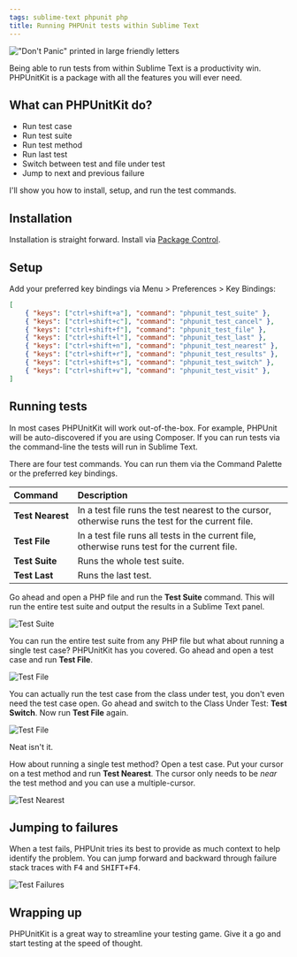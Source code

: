 ```yaml
---
tags: sublime-text phpunit php
title: Running PHPUnit tests within Sublime Text
---
```


!["Don't Panic" printed in large friendly letters](/assets/dont-panic.webp)

Being able to run tests from within Sublime Text is a productivity win. PHPUnitKit is a package with all the features you will ever need.

## What can PHPUnitKit do?

* Run test case
* Run test suite
* Run test method
* Run last test
* Switch between test and file under test
* Jump to next and previous failure

I'll show you how to install, setup, and run the test commands.

## Installation

Installation is straight forward. Install via [Package Control](https://packagecontrol.io/packages/PHPUnitKit).

## Setup

Add your preferred key bindings via Menu &gt; Preferences &gt; Key Bindings:

```json
[
    { "keys": ["ctrl+shift+a"], "command": "phpunit_test_suite" },
    { "keys": ["ctrl+shift+c"], "command": "phpunit_test_cancel" },
    { "keys": ["ctrl+shift+f"], "command": "phpunit_test_file" },
    { "keys": ["ctrl+shift+l"], "command": "phpunit_test_last" },
    { "keys": ["ctrl+shift+n"], "command": "phpunit_test_nearest" },
    { "keys": ["ctrl+shift+r"], "command": "phpunit_test_results" },
    { "keys": ["ctrl+shift+s"], "command": "phpunit_test_switch" },
    { "keys": ["ctrl+shift+v"], "command": "phpunit_test_visit" },
]
```

## Running tests

In most cases PHPUnitKit will work out-of-the-box. For example, PHPUnit will be auto-discovered if you are using Composer. If you can run tests via the command-line the tests will run in Sublime Text.

There are four test commands. You can run them via the Command Palette or the preferred key bindings.

Command                 | Description
:---------------------- | :----------
**Test&nbsp;Nearest**   | In a test file runs the test nearest to the cursor, otherwise runs the test for the current file.
**Test&nbsp;File**      | In a test file runs all tests in the current file, otherwise runs test for the current file.
**Test&nbsp;Suite**     | Runs the whole test suite.
**Test&nbsp;Last**      | Runs the last test.

Go ahead and open a PHP file and run the **Test Suite** command. This will run the entire test suite and output the results in a Sublime Text panel.

![Test Suite](/assets/2023-05-05-test-suite.webp)

You can run the entire test suite from any PHP file but what about running a single test case? PHPUnitKit has you covered. Go ahead and open a test case and run **Test File**.

![Test File](/assets/2023-05-05-test-file.webp)

You can actually run the test case from the class under test, you don't even need the test case open. Go ahead and switch to the Class Under Test: **Test Switch**. Now run **Test File** again.

![Test File](/assets/2023-05-05-test-file-again.webp)

Neat isn't it.

How about running a single test method? Open a test case. Put your cursor on a test method and run **Test Nearest**. The cursor only needs to be *near* the test method and you can use a multiple-cursor.

![Test Nearest](/assets/2023-05-05-test-nearest.webp)

## Jumping to failures

When a test fails, PHPUnit tries its best to provide as much context to help identify the problem. You can jump forward and backward through failure stack traces with <kbd>F4</kbd> and <kbd>SHIFT+F4</kbd>.

![Test Failures](/assets/2023-05-05-test-failures.webp)

## Wrapping up

PHPUnitKit is a great way to streamline your testing game. Give it a go and start testing at the speed of thought.
